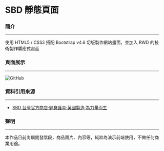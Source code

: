 # SBD 靜態頁面
### 簡介
---
使用 HTML5 / CSS3 搭配 Bootstrap v4.6 切版製作網站畫面，並加入 RWD 的技術製作響應式畫面
### 頁面展示
---
![GitHub](https://github.com/bagoyammy6/CSS/blob/main/SBDhomepage_copy.png)
### 資料引用來源
---
* [SBD 台灣官方商店·健身護具·英國製造·為力量而生](https://www.sbdapparel.com.tw/)
### 聲明
---
本作品目前尚屬開發階段，商品圖片、內容等，純粹為演示前端使用，不做任何商業用途。
